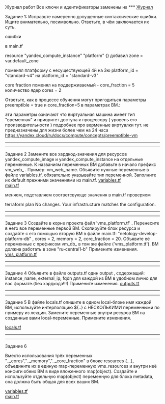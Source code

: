 Журнал работ
Все ключи и идентификаторы заменены на ***
[Журнал](src/Журнал3.txt)


Задание 1:
Исправьте намеренно допущенные синтаксические ошибки. Ищите внимательно, посимвольно. Ответьте, в чём заключается их суть.

ошибки

в main.tf 


resource "yandex_compute_instance" "platform" {}
добавил
 zone        = var.default_zone
 
поменял платформу с несуществующей 4й на 3ю
  platform_id = "standard-v4"
на 
  platform_id = "standard-v3"

core fraction поменял на поддерживаемый - 
  core_fraction = 5 
количество ядер 
  cores         = 2


Ответьте, как в процессе обучения могут пригодиться параметры preemptible = true и core_fraction=5 в параметрах ВМ.:  

эти параметры означают что виртуальная машина имеет тип "временная" и приоритет доступа к процессору ( уровень его производительности )
подробнее про верменные виртуалки тут. не предназначены для жизни более чем на 24 часа
https://yandex.cloud/ru/docs/compute/concepts/preemptible-vm

---------------------------------------------------  
---------------------------------------------------  

Задание 2
Замените все хардкод-значения для ресурсов yandex_compute_image и yandex_compute_instance на отдельные переменные. К названиям переменных ВМ добавьте в начало префикс vm_web_ . Пример: vm_web_name.
Объявите нужные переменные в файле variables.tf, обязательно указывайте тип переменной. Заполните их default прежними значениями из main.tf.
[variables.tf](src/variables.tf)  
[main.tf](src/main.tf)  

меняем, подставляем соответсвующе значения в main.tf
проверяем

terraform plan
No changes. Your infrastructure matches the configuration.

---------------------------------------------------  
---------------------------------------------------  

Задание 3
Создайте в корне проекта файл 'vms_platform.tf' . Перенесите в него все переменные первой ВМ.
Скопируйте блок ресурса и создайте с его помощью вторую ВМ в файле main.tf: "netology-develop-platform-db" , cores  = 2, memory = 2, core_fraction = 20. Объявите её переменные с префиксом vm_db_ в том же файле ('vms_platform.tf'). ВМ должна работать в зоне "ru-central1-b"
Примените изменения.
[vms_platform.tf](src/vms_platform.tf)

---------------------------------------------------  
---------------------------------------------------  

Задание 4
Объявите в файле outputs.tf один output , содержащий: instance_name, external_ip, fqdn для каждой из ВМ в удобном лично для вас формате.(без хардкода!!!)
Примените изменения.
[outputs.tf](src/outputs.tf)

---------------------------------------------------  
---------------------------------------------------  

Задание 5
В файле locals.tf опишите в одном local-блоке имя каждой ВМ, используйте интерполяцию ${..} с НЕСКОЛЬКИМИ переменными по примеру из лекции.
Замените переменные внутри ресурса ВМ на созданные вами local-переменные.
Примените изменения.  

[locals.tf](src/locals.tf)

---------------------------------------------------  
---------------------------------------------------  
Задание 6

Вместо использования трёх переменных ".._cores",".._memory",".._core_fraction" в блоке resources {...}, объедините их в единую map-переменную vms_resources и внутри неё конфиги обеих ВМ
в виде вложенного map(object).
Создайте и используйте отдельную map(object) переменную для блока metadata, она должна быть общая для всех ваших ВМ.

[variables.tf](src/variables.tf)  
[main.tf](src/main.tf)  






